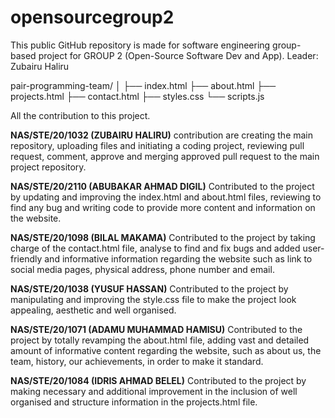 # opensourcegroup2
This public GitHub repository is made for software engineering group-based project for GROUP 2 (Open-Source Software Dev and App). Leader: Zubairu Haliru

pair-programming-team/
│
├── index.html
├── about.html
├── projects.html
├── contact.html
├── styles.css
└── scripts.js

All the contribution to this project.

**NAS/STE/20/1032 (ZUBAIRU HALIRU)** contribution are creating the main repository, uploading files and initiating a coding project, reviewing pull request, comment, approve and merging approved pull request to the main project repository.

**NAS/STE/20/2110 (ABUBAKAR AHMAD DIGIL)** Contributed to the project by updating and improving the index.html and about.html files, reviewing to find any bug and writing code to provide more content and information on the website.

**NAS/STE/20/1098 (BILAL MAKAMA)** Contributed to the project by taking charge of the contact.html file, analyse to find and fix bugs and added user-friendly and informative information regarding the website such as link to social media pages, physical address, phone number and email.

**NAS/STE/20/1038 (YUSUF HASSAN)** Contributed to the project by manipulating and improving the style.css file to make the project look appealing, aesthetic and well organised.

**NAS/STE/20/1071 (ADAMU MUHAMMAD HAMISU)** Contributed to the project by totally revamping the about.html file, adding vast and detailed amount of informative content regarding the website, such as about us, the team, history, our achievements, in order to make it standard.

**NAS/STE/20/1084 (IDRIS AHMAD BELEL)** Contributed to the project by making necessary and additional improvement in the inclusion of well organised and structure information in the projects.html file.
